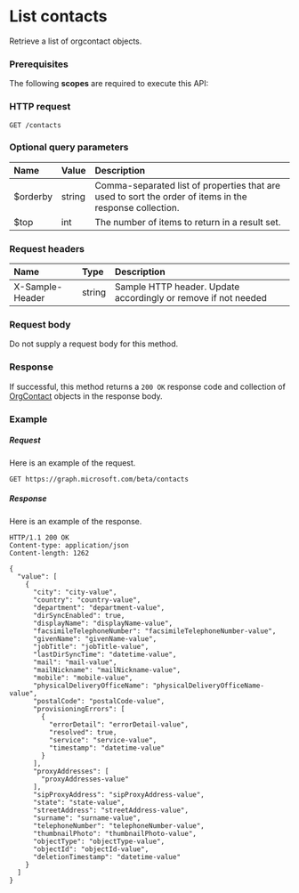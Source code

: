 # List contacts

Retrieve a list of orgcontact objects.
### Prerequisites
The following **scopes** are required to execute this API: 
### HTTP request
<!-- { "blockType": "ignored" } -->
```http
GET /contacts
```
### Optional query parameters
|Name|Value|Description|
|:---------------|:--------|:-------|
|$orderby|string|Comma-separated list of properties that are used to sort the order of items in the response collection.|
|$top|int|The number of items to return in a result set.|

### Request headers
| Name       | Type | Description|
|:-----------|:------|:----------|
| X-Sample-Header  | string  | Sample HTTP header. Update accordingly or remove if not needed|

### Request body
Do not supply a request body for this method.
### Response
If successful, this method returns a `200 OK` response code and collection of [OrgContact](../resources/orgcontact.md) objects in the response body.
### Example
##### Request
Here is an example of the request.
<!-- {
  "blockType": "request",
  "name": "get_contacts"
}-->
```http
GET https://graph.microsoft.com/beta/contacts
```
##### Response
Here is an example of the response.
<!-- {
  "blockType": "response",
  "truncated": false,
  "@odata.type": "microsoft.graph.orgcontact",
  "isCollection": true
} -->
```http
HTTP/1.1 200 OK
Content-type: application/json
Content-length: 1262

{
  "value": [
    {
      "city": "city-value",
      "country": "country-value",
      "department": "department-value",
      "dirSyncEnabled": true,
      "displayName": "displayName-value",
      "facsimileTelephoneNumber": "facsimileTelephoneNumber-value",
      "givenName": "givenName-value",
      "jobTitle": "jobTitle-value",
      "lastDirSyncTime": "datetime-value",
      "mail": "mail-value",
      "mailNickname": "mailNickname-value",
      "mobile": "mobile-value",
      "physicalDeliveryOfficeName": "physicalDeliveryOfficeName-value",
      "postalCode": "postalCode-value",
      "provisioningErrors": [
        {
          "errorDetail": "errorDetail-value",
          "resolved": true,
          "service": "service-value",
          "timestamp": "datetime-value"
        }
      ],
      "proxyAddresses": [
        "proxyAddresses-value"
      ],
      "sipProxyAddress": "sipProxyAddress-value",
      "state": "state-value",
      "streetAddress": "streetAddress-value",
      "surname": "surname-value",
      "telephoneNumber": "telephoneNumber-value",
      "thumbnailPhoto": "thumbnailPhoto-value",
      "objectType": "objectType-value",
      "objectId": "objectId-value",
      "deletionTimestamp": "datetime-value"
    }
  ]
}
```

<!-- uuid: 8fcb5dbc-d5aa-4681-8e31-b001d5168d79
2015-10-25 14:57:30 UTC -->
<!-- {
  "type": "#page.annotation",
  "description": "List contacts",
  "keywords": "",
  "section": "documentation",
  "tocPath": ""
}-->